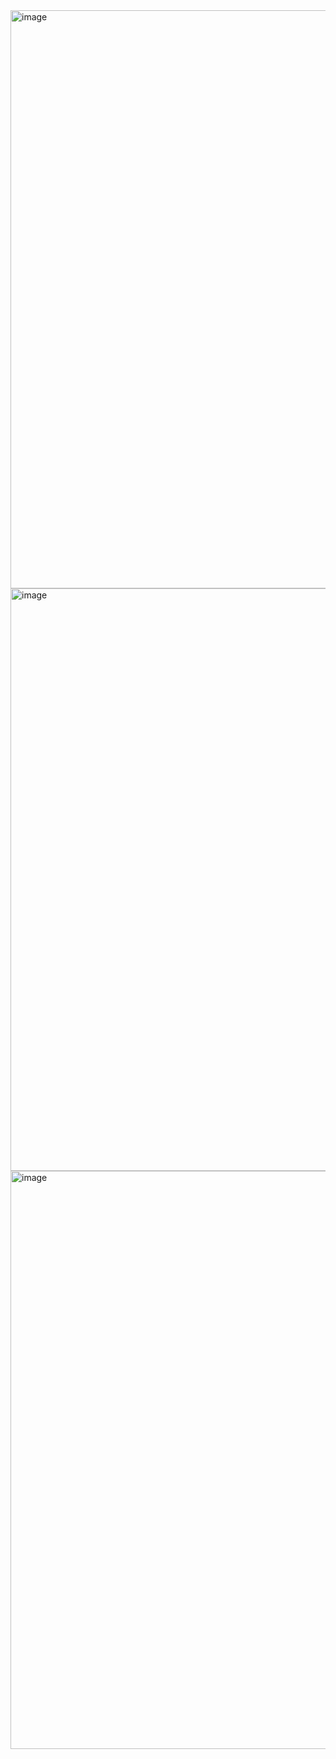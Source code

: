 

<img width="1354" height="925" alt="image" src="https://github.com/user-attachments/assets/03cf9b54-9f10-47ef-bf7e-66c24a3a9c3b" />

<img width="1336" height="932" alt="image" src="https://github.com/user-attachments/assets/431934f3-f14e-438c-9aa1-331a2ae349cd" />

<img width="1339" height="925" alt="image" src="https://github.com/user-attachments/assets/556726a9-70dc-43e1-81d6-06aee51b1de6" />


